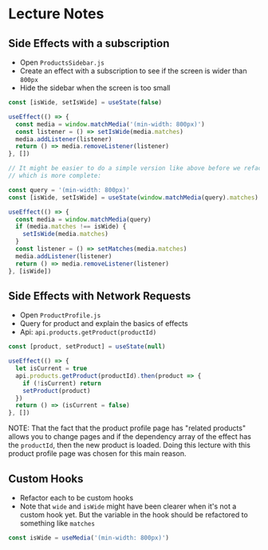 # Lecture Notes

## Side Effects with a subscription

- Open `ProductsSidebar.js`
- Create an effect with a subscription to see if the screen is wider than `800px`
- Hide the sidebar when the screen is too small

```js
const [isWide, setIsWide] = useState(false)

useEffect(() => {
  const media = window.matchMedia('(min-width: 800px)')
  const listener = () => setIsWide(media.matches)
  media.addListener(listener)
  return () => media.removeListener(listener)
}, [])

// It might be easier to do a simple version like above before we refactor to this one
// which is more complete:

const query = '(min-width: 800px)'
const [isWide, setIsWide] = useState(window.matchMedia(query).matches)

useEffect(() => {
  const media = window.matchMedia(query)
  if (media.matches !== isWide) {
    setIsWide(media.matches)
  }
  const listener = () => setMatches(media.matches)
  media.addListener(listener)
  return () => media.removeListener(listener)
}, [isWide])
```

## Side Effects with Network Requests

- Open `ProductProfile.js`
- Query for product and explain the basics of effects
- Api: `api.products.getProduct(productId)`

```js
const [product, setProduct] = useState(null)

useEffect(() => {
  let isCurrent = true
  api.products.getProduct(productId).then(product => {
    if (!isCurrent) return
    setProduct(product)
  })
  return () => (isCurrent = false)
}, [])
```

NOTE: That the fact that the product profile page has "related products" allows you to change pages and if the dependency array of the effect has the `productId`, then the new product is loaded. Doing this lecture with this product profile page was chosen for this main reason.

## Custom Hooks

- Refactor each to be custom hooks
- Note that `wide` and `isWide` might have been clearer when it's not a custom hook yet. But the variable in the hook should be refactored to something like `matches`

```js
const isWide = useMedia('(min-width: 800px)')
```
